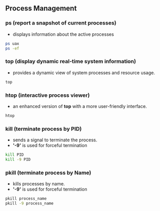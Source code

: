 ## Process Management

### ps (report a snapshot of current processes)

- displays information about the active processes

```bash
ps uax
ps -ef
```

### top (display dynamic real-time system information)

- provides a dynamic view of system processes and resource usage.

```bash
top
```

### htop (interactive process viewer)

- an enhanced version of **top** with a more user-friendly interface.

```bash
htop
```

### kill (terminate process by PID)

- sends a signal to terminate the process.
- **'-9'** is used for forceful termination

```bash
kill PID
kill -9 PID
```

### pkill (terminate process by Name)

- kills processes by name.
- **'-9'** is used for forceful termination

```bash
pkill process_name
pkill -9 process_name
```
